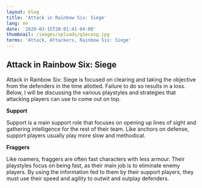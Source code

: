 ```yaml
---
layout: blog
title: 'Attack in Rainbow Six: Siege'
lang: en
date: '2020-03-15T20:01:41-04:00'
thumbnail: /images/uploads/q1ecovg.jpg
terms: 'Attack, Attackers, Rainbow Six: Siege'
---
```

## Attack in Rainbow Six: Siege

Attack in Rainbow Six: Siege is focused on clearing and taking the objective from the defenders in the time allotted. Failure to do so results in a loss. Below, I will be discussing the various playstyles and strategies that attacking players can use to come out on top.

**Support**

Support is a main support role that focuses on opening up lines of sight and gathering intelligence for the rest of their team. Like anchors on defense, support players usually play more slow and methodical.

**Fraggers**

Like roamers, fraggers are often fast characters with less armour. Their playstyles focus on being fast, as their main job is to eliminate enemy players. By using the information fed to them by their support players, they must use their speed and agility to outwit and outplay defenders.
